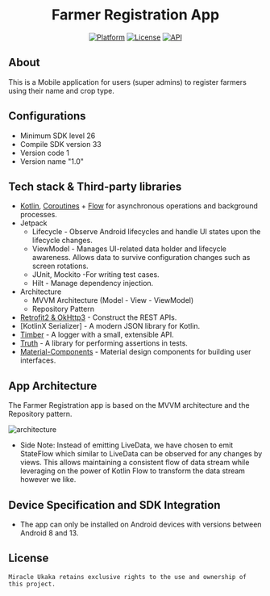 <h1 align="center">Farmer Registration App</h1>

<p align="center">
  <a href="https://www.android.com/"><img alt="Platform" src="https://img.shields.io/badge/Platform-Android-white"/></a>
  <a href="https://opensource.org/licenses/Apache-2.0"><img alt="License" src="https://img.shields.io/badge/License-Apache%202.0-blue.svg"/></a>
  <a href="https://android-arsenal.com/api?level=21"><img alt="API" src="https://img.shields.io/badge/API-21%2B-yellow.svg?style=flat"/></a>
</p>

## About
This is a Mobile application for users (super admins) to register farmers using their name and crop type.

## Configurations
- Minimum SDK level 26
- Compile SDK version 33
- Version code 1
- Version name "1.0"

## Tech stack & Third-party libraries
- [Kotlin](https://kotlinlang.org/), [Coroutines](https://github.com/Kotlin/kotlinx.coroutines) + [Flow](https://kotlin.github.io/kotlinx.coroutines/kotlinx-coroutines-core/kotlinx.coroutines.flow/) for asynchronous operations and background processes.
- Jetpack
    - Lifecycle - Observe Android lifecycles and handle UI states upon the lifecycle changes.
    - ViewModel - Manages UI-related data holder and lifecycle awareness. Allows data to survive configuration changes such as screen rotations.
    - JUnit, Mockito -For writing test cases.
    - Hilt - Manage dependency injection.
- Architecture
    - MVVM Architecture (Model - View - ViewModel)
    - Repository Pattern
- [Retrofit2 & OkHttp3](https://github.com/square/retrofit) - Construct the REST APIs.
- [KotlinX Serializer] - A modern JSON library for Kotlin.
- [Timber](https://github.com/JakeWharton/timber) - A logger with a small, extensible API.
- [Truth](https://truth.dev) - A library for performing assertions in tests.
- [Material-Components](https://github.com/material-components/material-components-android) - Material design components for building user interfaces.

## App Architecture
The Farmer Registration app is based on the MVVM architecture and the Repository pattern.

![architecture](https://miro.medium.com/max/1400/1*anZUrs-wCLc5mEN0ElDaow.png)
* Side Note: Instead of emitting LiveData, we have chosen to emit StateFlow which similar to LiveData can be observed for any changes by views. This allows maintaining a consistent flow of data stream while leveraging on the power of Kotlin Flow to transform the data stream however we like.

## Device Specification and SDK Integration
- The app can only be installed on Android devices with versions between Android 8 and 13.


## License
```
Miracle Ukaka retains exclusive rights to the use and ownership of this project.
```
